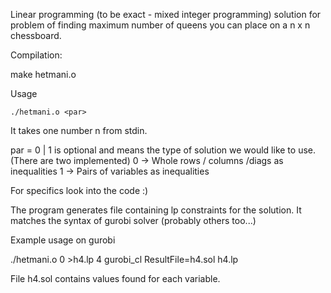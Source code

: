 Linear programming (to be exact - mixed integer programming) solution for problem of finding maximum number of queens 
you can place on a n x n chessboard.

Compilation:

make hetmani.o

Usage 

`./hetmani.o <par>`

It takes one number n from stdin.

par = 0 | 1 is optional  and means the type of solution we would like to use. (There are two implemented)
0 -> Whole rows / columns /diags as inequalities
1 -> Pairs of variables as inequalities

For specifics look into the code :)


The program generates file containing lp constraints for the solution.
It matches the syntax of gurobi solver (probably others too...)

Example usage on gurobi 

./hetmani.o 0 >h4.lp
4
gurobi_cl ResultFile=h4.sol h4.lp

File h4.sol contains values found for each variable.
